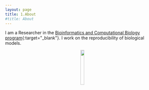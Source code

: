 ```yaml
---
layout: page
title: 1.About
#title: About
---
```



I am a Researcher in the [Bioinformatics and Computational Biology program](https://www.uidaho.edu/sci/bcb){:target="_blank"}. 
I work on the reproducibility of biological models.



<figure><center>
  <img width="17%" height="17%" src="https://martynalukaszewicz.github.io/image.png"/>
</center></figure>



